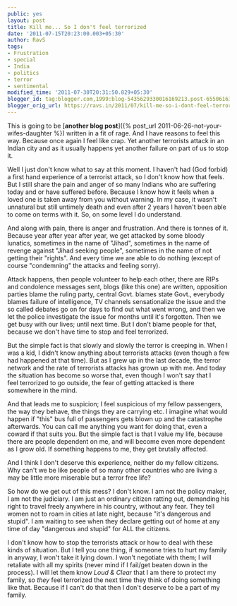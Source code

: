 ```yaml
---
public: yes
layout: post
title: Kill me... So I don't feel terrorized
date: '2011-07-15T20:23:00.003+05:30'
author: RavS
tags:
- Frustration
- special
- India
- politics
- terror
- sentimental
modified_time: '2011-07-30T20:31:50.829+05:30'
blogger_id: tag:blogger.com,1999:blog-5435629330016169213.post-6550616375379553223
blogger_orig_url: https://ravs.in/2011/07/kill-me-so-i-dont-feel-terrorized.html
---
```


This is going to be [**another blog post**]({% post_url 2011-06-26-not-your-wifes-daughter %}) written in a fit of rage. And I have reasons to feel this way. Because once again I feel like crap. Yet another terrorists attack in an Indian city and as it usually happens yet another failure on part of us to stop it.

Well I just don't know what to say at this moment. I haven't had (God forbid) a first hand experience of a terrorist attack, so I don't know how that feels. But I still share the pain and anger of so many Indians who are suffering today and or have suffered before. Because I know how it feels when a loved one is taken away from you without warning. In my case, it wasn't unnatural but still untimely death and even after 2 years I haven't been able to come on terms with it. So, on some level I do understand.

And along with pain, there is anger and frustration. And there is tonnes of it. Because year after year after year, we get attacked by some bloody lunatics, sometimes in the name of "Jihad", sometimes in the name of revenge against "Jihad seeking people", sometimes in the name of not getting their "rights". And every time we are able to do nothing (except of course "condemning" the attacks and feeling sorry).

Attack happens, then people volunteer to help each other, there are RIPs and condolence messages sent, blogs (like this one) are written, opposition parties blame the ruling party, central Govt. blames state Govt., everybody blames failure of intelligence, TV channels sensationalize the issue and the so called debates go on for days to find out what went wrong, and then we let the police investigate the issue for months until it's forgotten. Then we get busy with our lives; until next time. But I don't blame people for that, because we don't have time to stop and feel terrorized. 

But the simple fact is that slowly and slowly the terror is creeping in. When I was a kid, I didn't know anything about terrorists attacks (even though a few had happened at that time). But as I grew up in the last decade, the terror network and the rate of terrorists attacks has grown up with me. And today the situation has become so worse that, even though I won't say that I feel terrorized to go outside, the fear of getting attacked is there somewhere in the mind.

And that leads me to suspicion; I feel suspicious of my fellow passengers, the way they behave, the things they are carrying etc. I imagine what would happen if "this" bus full of passengers gets blown up and the catastrophe afterwards. You can call me anything you want for doing that, even a coward if that suits you. But the simple fact is that I value my life, because there are people dependent on me, and will become even more dependent as I grow old. If something happens to me, they get brutally affected.

And I think I don't deserve this experience, neither do my fellow citizens. Why can't we be like people of so many other countries who are living a may be little more miserable but a terror free life? 

So how do we get out of this mess? I don't know. I am not the policy maker, I am not the judiciary. I am just an ordinary citizen ratting out, demanding his right to travel freely anywhere in his country, without any fear. They tell women not to roam in cities at late night, because "it's dangerous and stupid". I am waiting to see when they declare getting out of home at any time of day "dangerous and stupid" for ALL the citizens.

I don't know how to stop the terrorists attack or how to deal with these kinds of situation. But I tell you one thing, if someone tries to hurt my family in anyway, I won't take it lying down. I won't negotiate with them; I will retaliate with all my spirits (never mind if I fail/get beaten down in the process). I will let them know _Loud & Clear_ that I am there to protect my family, so _they_ feel terrorized the next time they think of doing something like that. Because if I can't do that then I don't deserve to be a part of my family.
